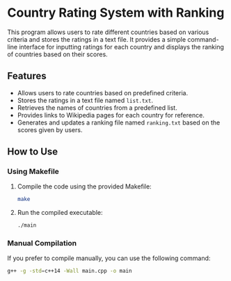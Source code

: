 # Country Rating System with Ranking

This program allows users to rate different countries based on various criteria and stores the ratings in a text file. It provides a simple command-line interface for inputting ratings for each country and displays the ranking of countries based on their scores.

## Features

- Allows users to rate countries based on predefined criteria.
- Stores the ratings in a text file named `list.txt`.
- Retrieves the names of countries from a predefined list.
- Provides links to Wikipedia pages for each country for reference.
- Generates and updates a ranking file named `ranking.txt` based on the scores given by users.

## How to Use

### Using Makefile

1. Compile the code using the provided Makefile:

    ```bash
    make
    ```

2. Run the compiled executable:

    ```bash
    ./main
    ```

### Manual Compilation

If you prefer to compile manually, you can use the following command:

```bash
g++ -g -std=c++14 -Wall main.cpp -o main
